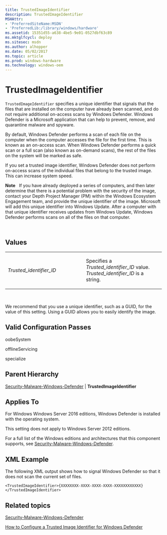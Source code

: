 ```yaml
---
title: TrustedImageIdentifier
description: TrustedImageIdentifier
MSHAttr:
- 'PreferredSiteName:MSDN'
- 'PreferredLib:/library/windows/hardware'
ms.assetid: 15351d55-a638-4be5-9e01-0527dbf63c89
ms.mktglfcycl: deploy
ms.sitesec: msdn
ms.author: alhopper
ms.date: 05/02/2017
ms.topic: article
ms.prod: windows-hardware
ms.technology: windows-oem
---
```


# TrustedImageIdentifier


`TrustedImageIdentifier` specifies a unique identifier that signals that the files that are installed on the computer have already been scanned, and do not require additional on-access scans by Windows Defender. Windows Defender is a Microsoft application that can help to prevent, remove, and quarantine malware and spyware.

By default, Windows Defender performs a scan of each file on the computer when the computer accesses the file for the first time. This is known as an on-access scan. When Windows Defender performs a quick scan or a full scan (also known as on-demand scans), the rest of the files on the system will be marked as safe.

If you set a trusted image identifier, Windows Defender does not perform on-access scans of the individual files that belong to the trusted image. This can increase system speed.

**Note**  
If you have already deployed a series of computers, and then later determine that there is a potential problem with the security of the image, contact your Depth Project Manager (PM) within the Windows Ecosystem Engagement team, and provide the unique identifier of the image. Microsoft will add this unique identifier into Windows Update. After a computer with that unique identifier receives updates from Windows Update, Windows Defender performs scans on all of the files on that computer.

 

## Values


<table>
<colgroup>
<col width="50%" />
<col width="50%" />
</colgroup>
<tbody>
<tr class="odd">
<td><p><em>Trusted_identifier_ID</em></p></td>
<td><p>Specifies a <em>Trusted_identifier_ID</em> value. <em>Trusted_identifier_ID</em> is a string.</p></td>
</tr>
</tbody>
</table>

 

We recommend that you use a unique identifier, such as a GUID, for the value of this setting. Using a GUID allows you to easily identify the image.

## Valid Configuration Passes


oobeSystem

offlineServicing

specialize

## Parent Hierarchy


[Security-Malware-Windows-Defender](security-malware-windows-defender.md) | **TrustedImageIdentifier**

## Applies To


For Windows Windows Server 2016 editions, Windows Defender is installed with the operating system.

This setting does not apply to Windows Server 2012 editions.

For a full list of the Windows editions and architectures that this component supports, see [Security-Malware-Windows-Defender](security-malware-windows-defender.md).

## XML Example


The following XML output shows how to signal Windows Defender so that it does not scan the current set of files.

```
<TrustedImageIdentifier>{XXXXXXXX-XXXX-XXXX-XXXX-XXXXXXXXXXXX}</TrustedImageIdentifier>
```

## Related topics


[Security-Malware-Windows-Defender](security-malware-windows-defender.md)

[How to Configure a Trusted Image Identifier for Windows Defender](http://go.microsoft.com/fwlink/?LinkId=234055)

 

 







